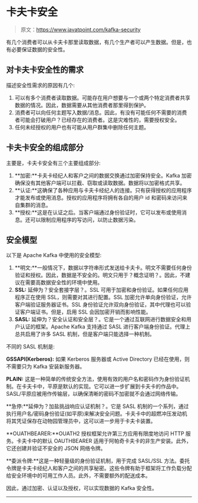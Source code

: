 # 卡夫卡安全

> 原文：<https://www.javatpoint.com/kafka-security>

有几个消费者可以从卡夫卡那里读取数据，有几个生产者可以产生数据。但是，也有必要保证数据的安全性。

## 对卡夫卡安全性的需求

描述安全性需求的原因有几个:

1.  可以有多个消费者读取数据。可能存在用户想要与一个或两个特定消费者共享数据的情况。因此，数据需要从其他消费者那里得到保护。
2.  消费者可以向任何主题写入数据/消息。因此，有没有可能任何不需要的消费者可能会打破用户？已经存在的消费者。这是灾难性的，需要授权安全。
3.  任何未经授权的用户也有可能从用户群集中删除任何主题。

## 卡夫卡安全的组成部分

主要是，卡夫卡安全有三个主要组成部分:

1.  **加密:**卡夫卡经纪人和客户之间的数据交换通过加密保持安全。Kafka 加密确保没有其他客户端可以拦截、窃取或读取数据。数据将以加密格式共享。
2.  **认证:**这确保了各种应用与卡夫卡经纪人的连接。只有获得授权的应用程序才能发布或使用消息。授权的应用程序将拥有各自的用户 id 和密码来访问来自集群的消息。
3.  **授权:**这是在认证之后。当客户端通过身份验证时，它可以发布或使用消息。还可以限制应用程序的写访问，以防止数据污染。

## 安全模型

以下是 Apache Kafka 中使用的安全模型:

1.  **明文:**一般情况下，数据以字符串形式发送给卡夫卡。明文不需要任何身份验证和授权。因此，数据是不安全的。明文只用于？概念证明？。因此，不建议在需要高数据安全性的环境中使用。
2.  **SSL:** 延伸为？安全套接字层？。SSL 可用于加密和身份验证。如果任何应用程序正在使用 SSL，则需要对其进行配置。SSL 加密允许单向身份验证，允许客户端验证服务器证书。SSL 身份验证允许双向身份验证，其中代理也可以验证客户端证书。但是，启用 SSL 会因加密开销而影响性能。
3.  **SASL:** 延伸为？安全认证和安全层？。它是一个通过互联网进行数据安全和用户认证的框架。Apache Kafka 支持通过 SASL 进行客户端身份验证。代理上总共启用了许多 SASL 机制，但是客户端只能选择一种机制。

不同的 SASL 机制是:

**GSSAPI(Kerberos):** 如果 Kerberos 服务器或 Active Directory 已经在使用，则不需要只为 Kafka 安装新服务器。

**PLAIN:** 这是一种简单的传统安全方法，使用有效的用户名和密码作为身份验证机制。在卡夫卡中，平原是默认的实现。它可以进一步扩展到卡夫卡的作品中。SASL/平原应被用作传输层，以确保清晰的密码不加密就不会通过网络传输。

**急停:**延伸为？加盐挑战响应认证机制？。它是 SASL 机制的一个系列，通过执行用户名/密码身份验证(如平原)来解决安全问题。卡夫卡中的超燃冲压发动机将其凭证保存在动物园管理员中，这可以进一步用于卡夫卡装置。

**OUATHBEARER:**OUATH2 授权框架允许第三方应用有限度地访问 HTTP 服务。卡夫卡中的默认 OAUTHBEARER 适用于阿帕奇卡夫卡的非生产安装。此外，它还创建并验证不安全的 JSON 网络令牌。

**委派令牌:**这是一种轻量级的身份验证机制，用于完成 SASL/SSL 方法。委托令牌是卡夫卡经纪人和客户之间的共享秘密。这些令牌有助于框架将工作负载分配给安全环境中的可用工作人员。此外，不需要额外的配送成本。

因此，通过加密、认证以及授权，可以实现数据的 Kafka 安全性。

* * *